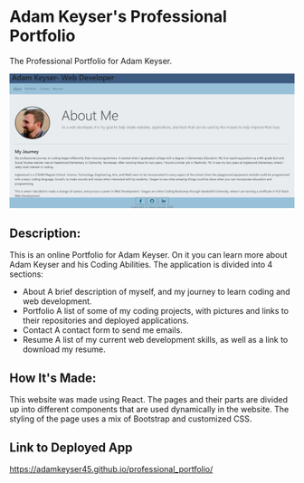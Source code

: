 # Adam Keyser's Professional Portfolio
The Professional Portfolio for Adam Keyser.

![screenshot](src/assets/img/screenshot_of_page.png)

## Description: 
This is an online Portfolio for Adam Keyser. On it you can learn more about Adam Keyser and his Coding Abilities. The application is divided into 4 sections:

* About
A brief description of myself, and my journey to learn coding and web development.
* Portfolio
A list of some of my coding projects, with pictures and links to their repositories and deployed applications.
* Contact
A contact form to send me emails.
* Resume
A list of my current web development skills, as well as a link to download my resume.

## How It's Made:
This website was made using React. The pages and their parts are divided up into different components that are used dynamically in the website. The styling of the page uses a mix of Bootstrap and customized CSS. 

## Link to Deployed App
https://adamkeyser45.github.io/professional_portfolio/